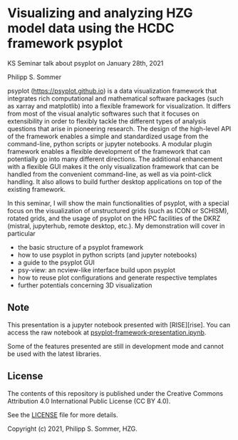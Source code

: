 #  Visualizing and analyzing HZG model data using the HCDC framework psyplot

KS Seminar talk about psyplot on January 28th, 2021

Philipp S. Sommer


psyplot (https://psyplot.github.io) is a data visualization framework that integrates rich computational and mathematical software packages (such as xarray and matplotlib) into a flexible framework for visualization. It differs from most of the visual analytic softwares such that it focuses on extensibility in order to flexibly tackle the different types of analysis questions that arise in pioneering research. The design of the high-level API of the framework enables a simple and standardized usage from the command-line, python scripts or jupyter notebooks. A modular plugin framework enables a flexible development of the framework that can potentially go into many different directions. The additional enhancement with a flexible GUI makes it the only visualization framework that can be handled from the convenient command-line, as well as via point-click handling. It also allows to build further desktop applications on top of the existing framework.

In this seminar, I will show the main functionalities of psyplot, with a special focus on the visualization of unstructured grids (such as ICON or SCHISM), rotated grids, and the usage of psyplot on the HPC facilities of the DKRZ (mistral, jupyterhub, remote desktop, etc.). My demonstration will cover in particular

- the basic structure of a psyplot framework
- how to use psyplot in python scripts (and jupyter notebooks)
- a guide to the psyplot GUI
- psy-view: an ncview-like interface build upon psyplot
- how to reuse plot configurations and generate respective templates
- further potentials concerning 3D visualization


## Note

This presentation is a jupyter notebook presented with [RISE][rise]. You can
access the raw notebook at
[psyplot-framework-presentation.ipynb](psyplot-framework-presentation.ipynb).

Some of the features presented are still in development mode and cannot be
used with the latest libraries.

## License

The contents of this repository is published under the Creative Commons
Attribution 4.0 International Public License (CC BY 4.0).

See the [LICENSE](LICENSE) file for more details.

Copyright (c) 2021, Philipp S. Sommer, HZG.